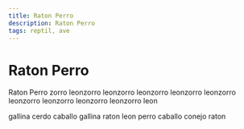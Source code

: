 ```yaml
---
title: Raton Perro
description: Raton Perro
tags: reptil, ave
---
```


# Raton Perro

Raton Perro zorro leonzorro leonzorro leonzorro leonzorro leonzorro leonzorro leonzorro leonzorro leonzorro leon

gallina cerdo caballo gallina raton leon perro caballo conejo raton